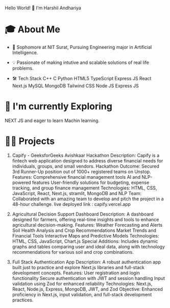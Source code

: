 
<!--
**harshil-2507/harshil-2507** is a ✨ _special_ ✨ repository because its `README.md` (this file) appears on your GitHub profile.

Here are some ideas to get you started:

- 🔭 I’m currently working on ...
- 🌱 I’m currently learning ...
- 👯 I’m looking to collaborate on ...
- 🤔 I’m looking for help with ...
- 💬 Ask me about ...
- 📫 How to reach me: ...
- 😄 Pronouns: ...
- ⚡ Fun fact: ...
-->
Hello World! 👋 I'm Harshil Andhariya
# 🎓 About Me
- 🏫 Sophomore at NIT Surat, Pursuing Engineering major in Artificial Intelligence.
- 💡 Passionate of making intutive and scalable solutions of real life problems.

- 🛠 Tech Stack
C++ C Python HTML5 TypeScript Express JS React Next.js MySQL MongoDB Tailwind CSS Node JS Express JS

# 🌱 I'm currently Exploring
NEXT JS and eager to learn Machin learning.

# 👨‍💻 Projects
1. Capify - GeeksforGeeks Avishkaar Hackathon
Description: Capify is a fintech web application designed to address diverse financial needs for individuals, groups, and small vendors.
Hackathon Outcome: Secured 3rd Runner-Up position out of 1000+ registered teams on Unstop.
Features:
Comprehensive financial management tools
AI and NLP-powered features
User-friendly solutions for budgeting, expense tracking, and group finance management
Technologies: HTML, CSS, JavaScript, React, Next.js, stramlit, MongoDB and NLP
Team: Collaborated with an amazing team to develop and pitch the project in a 48-hour challenge.
live deployed link : capify.vercel.app

2. Agricultural Decision Support Dashboard Description: A dashboard designed for farmers, offering real-time insights and tools to enhance agricultural decision-making. Features: Weather Forecasting and Alerts Soil Health Analysis and Crop Recommendations Market Trends and Financial Tools Interactive Maps and Predictive Models Technologies: HTML, CSS, JavaScript, Chart.js Special Additions: Includes dynamic graphs and tables comparing user and ideal data, along with technology recommendations for various soil and crop combinations.

3. Full Stack Authentication App Description: A robust authentication app built just to practice and explore Next.js libraries and full-stack development concepts. Features: User registration and login functionality Secure authentication with JWT and session handling Input validation using Zod for enhanced reliability Technologies: Next.js, React, Node.js, Express, MongoDB, JWT, and Zod Objective: Enhanced proficiency in Next.js, input validation, and full-stack development practices.


<!--# Connect with me 🤝-->
  

